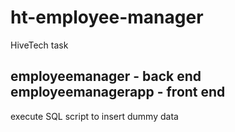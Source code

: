 # ht-employee-manager
HiveTech task

employeemanager - back end
employeemanagerapp - front end
------------------------------
execute SQL script to insert dummy data
